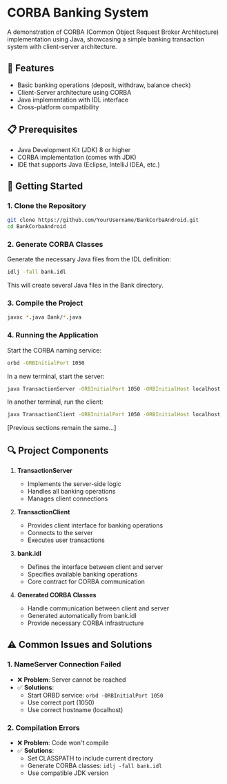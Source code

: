 # CORBA Banking System

A demonstration of CORBA (Common Object Request Broker Architecture) implementation using Java, showcasing a simple banking transaction system with client-server architecture.

## 🌟 Features

- Basic banking operations (deposit, withdraw, balance check)
- Client-Server architecture using CORBA
- Java implementation with IDL interface
- Cross-platform compatibility

## 📋 Prerequisites

- Java Development Kit (JDK) 8 or higher
- CORBA implementation (comes with JDK)
- IDE that supports Java (Eclipse, IntelliJ IDEA, etc.)

## 🚀 Getting Started

### 1. Clone the Repository

```bash
git clone https://github.com/YourUsername/BankCorbaAndroid.git
cd BankCorbaAndroid
```

### 2. Generate CORBA Classes
Generate the necessary Java files from the IDL definition:

```bash
idlj -fall bank.idl
```
This will create several Java files in the Bank directory.

### 3. Compile the Project
```bash
javac *.java Bank/*.java
```
### 4. Running the Application
Start the CORBA naming service:
```bash
orbd -ORBInitialPort 1050
```
In a new terminal, start the server:
```bash
java TransactionServer -ORBInitialPort 1050 -ORBInitialHost localhost
```
In another terminal, run the client:
```bash
java TransactionClient -ORBInitialPort 1050 -ORBInitialHost localhost
```
[Previous sections remain the same...]

## 🔍 Project Components

1. **TransactionServer**
   * Implements the server-side logic
   * Handles all banking operations
   * Manages client connections

2. **TransactionClient**
   * Provides client interface for banking operations
   * Connects to the server
   * Executes user transactions

3. **bank.idl**
   * Defines the interface between client and server
   * Specifies available banking operations
   * Core contract for CORBA communication

4. **Generated CORBA Classes**
   * Handle communication between client and server
   * Generated automatically from bank.idl
   * Provide necessary CORBA infrastructure

## ⚠️ Common Issues and Solutions

### 1. NameServer Connection Failed
* ❌ **Problem**: Server cannot be reached
* ✅ **Solutions**:
  * Start ORBD service: `orbd -ORBInitialPort 1050`
  * Use correct port (1050)
  * Use correct hostname (localhost)

### 2. Compilation Errors
* ❌ **Problem**: Code won't compile
* ✅ **Solutions**:
  * Set CLASSPATH to include current directory
  * Generate CORBA classes: `idlj -fall bank.idl`
  * Use compatible JDK version
